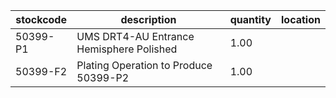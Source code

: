 |stockcode|description|quantity|location|
|---------|-----------|--------|--------|
|50399-P1|UMS DRT4-AU Entrance Hemisphere Polished|1.00||
|50399-F2|Plating Operation to Produce 50399-P2|1.00||
